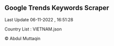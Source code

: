 

## Google Trends Keywords Scraper 
 
Last Update 06-11-2022 , 16:51:28

Country List :
VIETNAM.json



© Abdul Muttaqin 
